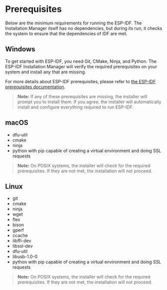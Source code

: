 # Prerequisites

Below are the minimum requirements for running the ESP-IDF. The Installation Manager itself has no dependencies, but during its run, it checks the system to ensure that the dependencies of IDF are met.

## Windows

To get started with ESP-IDF, you need Git, CMake, Ninja, and Python. The ESP-IDF Installation Manager will verify the required prerequisites on your system and install any that are missing.

For more details about ESP-IDF prerequisites, please refer to [the ESP-IDF prerequisites documentation](https://docs.espressif.com/projects/esp-idf/en/v4.2.2/esp32/get-started/windows-setup.html).

> **Note:** If any of these prerequisites are missing, the installer will prompt you to install them. If you agree, the installer will automatically install and configure everything required to run ESP-IDF.

## macOS

- dfu-util
- cmake
- ninja
- python with pip capable of creating a virtual environment and doing SSL requests

> **Note:** On POSIX systems, the installer will check for the required prerequisites. If they are not met, the installation will not proceed.

## Linux

- git
- cmake
- ninja
- wget
- flex
- bison
- gperf
- ccache
- libffi-dev
- libssl-dev
- dfu-util
- libusb-1.0-0
- python with pip capable of creating a virtual environment and doing SSL requests

> **Note:** On POSIX systems, the installer will check for the required prerequisites. If they are not met, the installation will not proceed.
